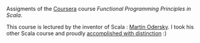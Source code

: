 Assigments of the [Coursera](http://www.coursera.org) course *Functional Programming Principles in Scala*.

This course is lectured by the inventor of Scala : [Martin Odersky](http://en.wikipedia.org/wiki/Martin_Odersky). 
I took his other Scala course and proudly [accomplished with distinction](https://github.com/murphytalk/scala/blob/master/coursera.scala/course_certificate.pdf) :)
